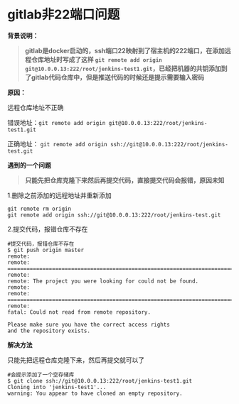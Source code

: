 # gitlab非22端口问题

**背景说明：**

> **gitlab是docker启动的，ssh端口22映射到了宿主机的222端口，在添加远程仓库地址时写成了这样  `git remote add origin git@10.0.0.13:222/root/jenkins-test1.git`，已经把机器的共钥添加到了gitlab代码仓库中，但是推送代码的时候还是提示需要输入密码**



**原因：**

远程仓库地址不正确

错误地址：`git remote add origin git@10.0.0.13:222/root/jenkins-test1.git`

正确地址： `git remote add origin ssh://git@10.0.0.13:222/root/jenkins-test.git`



**遇到的一个问题**

> **只能先把仓库克隆下来然后再提交代码，直接提交代码会报错，原因未知**

1.删除之前添加的远程地址并重新添加

```shell
git remote rm origin
git remote add origin ssh://git@10.0.0.13:222/root/jenkins-test.git
```



2.提交代码，报错仓库不存在

```shell
#提交代码，报错仓库不存在
$ git push origin master
remote: 
remote: ========================================================================
remote: 
remote: The project you were looking for could not be found.
remote: 
remote: ========================================================================
remote: 
fatal: Could not read from remote repository.

Please make sure you have the correct access rights
and the repository exists.
```



**解决方法**

只能先把远程仓库克隆下来，然后再提交就可以了

```shell
#会提示添加了一个空存储库
$ git clone ssh://git@10.0.0.13:222/root/jenkins-test1.git
Cloning into 'jenkins-test1'...
warning: You appear to have cloned an empty repository.
```

